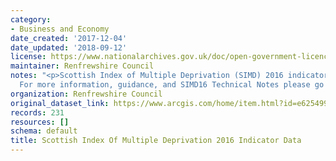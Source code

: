 ```yaml
---
category:
- Business and Economy
date_created: '2017-12-04'
date_updated: '2018-09-12'
license: https://www.nationalarchives.gov.uk/doc/open-government-licence/version/3/
maintainer: Renfrewshire Council
notes: "<p>Scottish Index of Multiple Deprivation (SIMD) 2016 indicator data for Renfrewshire.\_\
  For more information, guidance, and SIMD16 Technical Notes please go to\_http://www.gov.scot/SIMD</p>"
organization: Renfrewshire Council
original_dataset_link: https://www.arcgis.com/home/item.html?id=e6254992c57f4f65b57e45d847dae0ac
records: 231
resources: []
schema: default
title: Scottish Index Of Multiple Deprivation 2016 Indicator Data
---
```

